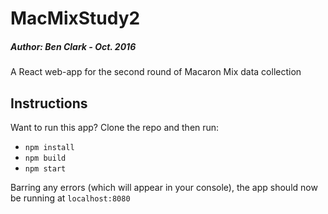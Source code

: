 # MacMixStudy2
##### Author: Ben Clark  -  Oct. 2016
A React web-app for the second round of Macaron Mix data collection

## Instructions
Want to run this app? Clone the repo and then run:
 + `npm install`
 + `npm build`
 + `npm start`

Barring any errors (which will appear in your console), the app should now be running at `localhost:8080`

